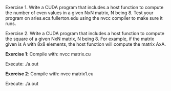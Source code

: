 

Exercise 1. Write a CUDA program that includes a host function to compute the number of even values in a given NxN matrix, N being 8. 
Test your program on aries.ecs.fullerton.edu using the nvcc compiler to make sure it runs.

Exercise 2. Write a CUDA program that includes a host function to compute the square of a given NxN matrix, N being 8. For example, if the matrix given is A with 8x8 elements, the host function will compute the matrix AxA.

**Exercise 1**:
Compile with: nvcc matrix.cu

Execute: ./a.out

**Exercise 2**:
Compile with: nvcc matrix1.cu

Execute: ./a.out

